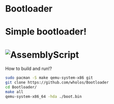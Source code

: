 # Bootloader
# Simple bootloader!
# ![AssemblyScript](https://img.shields.io/badge/assembly%20script-%23000000.svg?style=for-the-badge&logo=assemblyscript&logoColor=white)

How to build and run!?
``` bash
sudo pacman -S make qemu-system-x86 git
git clone https://github.com/wholos/Bootloader
cd Bootloader/
make all
qemu-system-x86_64 -hda ./boot.bin
```
